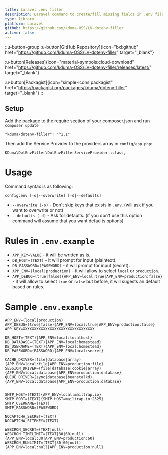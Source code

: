 ```yaml
---
title: Laravel .env filler
description: Laravel command to create/fill missing fields in .env file based on rules in .env.example file.
type: library
platform: Laravel
github: https://github.com/kduma-OSS/LV-dotenv-filler
active: false
---
```


::u-button-group
:u-button[GitHub Repository]{icon="bxl:github" href="https://github.com/kduma-OSS/LV-dotenv-filler" target="_blank"}

:u-button[Releases]{icon="material-symbols:cloud-download" href="https://github.com/kduma-OSS/LV-dotenv-filler/releases/latest/" target="_blank"}

:u-button[Packagist]{icon="simple-icons:packagist" href="https://packagist.org/packages/kduma/dotenv-filler" target="_blank"}
::

## Setup
Add the package to the require section of your composer.json and run `composer update`

    "kduma/dotenv-filler": "^1.1"

Then add the Service Provider to the providers array in `config/app.php`:

    KDuma\DotEnvFiller\DotEnvFillerServiceProvider::class,

# Usage

Command syntax is as following:

    config:env [-o|--overwrite] [-d|--defaults]

- `--overwrite (-o)` - Don't skip keys that exists in `.env`. (will ask if you want to overwrite or not)
- `--defaults (-d)` - Ask for defaults. (if you don't use this option command will assume that you want defaults options)



# Rules in `.env.example`

- `APP_KEY=VALUE` - it will be written as is.
- `DB_HOST=(TEXT)` - it will prompt for input (plaintext).
- `DB_PASSWORD=(PASSWORD)` - it will prompt for input (secret).
- `APP_ENV=(local|production)` - it will allow to select `local` or `production`.
- `APP_DEBUG=(true|false){APP_ENV=local:true|APP_ENV=production:false}` - it will allow to select `true` or `false` but before, it will sugests an default based on rules.


# Sample `.env.example`

    APP_ENV=(local|production)
    APP_DEBUG=(true|false){APP_ENV=local:true|APP_ENV=production:false}
    APP_KEY=XXXXXXXXXXXXXXXXXXXXXXXXXXXXXXXX
    
    DB_HOST=(TEXT){APP_ENV=local:localhost}
    DB_DATABASE=(TEXT){APP_ENV=local:homestead}
    DB_USERNAME=(TEXT){APP_ENV=local:homestead}
    DB_PASSWORD=(PASSWORD){APP_ENV=local:secret}
    
    CACHE_DRIVER=(file|database|array){APP_ENV=local:file|APP_ENV=production:file}
    SESSION_DRIVER=(file|database|cookie|array){APP_ENV=local:database|APP_ENV=production:database}
    QUEUE_DRIVER=(sync|database|beanstalkd){APP_ENV=local:database|APP_ENV=production:database}
    
    
    SMTP_HOST=(TEXT){APP_ENV=local:mailtrap.io}
    SMTP_PORT=(TEXT){SMTP_HOST=mailtrap.io:2525}
    SMTP_USERNAME=(TEXT)
    SMTP_PASSWORD=(PASSWORD)
    
    NOCAPTCHA_SECRET=(TEXT)
    NOCAPTCHA_SITEKEY=(TEXT)
    
	WEBCRON_SECRET=(TEXT|null)
	WEBCRON_TIMELIMIT=(TEXT|30|60|null){APP_ENV=local:30|APP_ENV=production:60}
	WEBCRON_RUNLIMIT=(TEXT|30|60|null){APP_ENV=local:null|APP_ENV=production:null}
